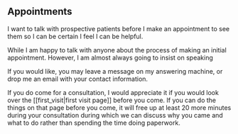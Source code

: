 ## Appointments
I want to talk with prospective patients before I make an appointment to see them so I can be certain I feel I can be helpful.

While I am happy to talk with anyone about the process of making an initial appointment. However, I am almost always going to insist on speaking


If you would like, you may leave a message on my answering machine, or drop me an email with your contact information.



If you do come for a consultation, I would appreciate it if you would look over the [[first_visit|first visit page]] before you come. If you can do the things on that page before you come, it will free up at least 20 more minutes during your consultation during which we can discuss why you came and what to do rather than spending the time doing
paperwork.
